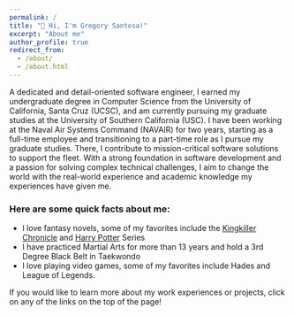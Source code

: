 ```yaml
---
permalink: /
title: "👋 Hi, I'm Gregory Santosa!"
excerpt: "About me"
author_profile: true
redirect_from: 
  - /about/
  - /about.html
---
```


A dedicated and detail-oriented software engineer, I earned my undergraduate degree in Computer Science from the University of California, Santa Cruz (UCSC), and am currently pursuing my graduate studies at the University of Southern California (USC). I have been working at the Naval Air Systems Command (NAVAIR) for two years, starting as a full-time employee and transitioning to a part-time role as I pursue my graduate studies. There, I contribute to mission-critical software solutions to support the fleet. With a strong foundation in software development and a passion for solving complex technical challenges, I aim to change the world with the real-world experience and academic knowledge my experiences have given me.

### Here are some quick facts about me:
-  I love fantasy novels, some of my favorites include the [Kingkiller Chronicle](https://www.goodreads.com/book/show/186074.The_Name_of_the_Wind?from_search=true&from_srp=true&qid=8ESOvDC6zM&rank=1) and 
[Harry Potter](https://www.goodreads.com/book/show/42844155-harry-potter-and-the-sorcerer-s-stone?ref=nav_sb_ss_1_12) Series
-  I have practiced Martial Arts for more than 13 years and hold a 3rd Degree Black Belt in Taekwondo
-  I love playing video games, some of my favorites include Hades and League of Legends.

If you would like to learn more about my work experiences or projects, click on any of the links on the top of the page!
